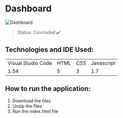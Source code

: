 # Dashboard
![Dashboard](https://user-images.githubusercontent.com/81439723/114913464-99568800-9df7-11eb-8b0f-b740043d363a.gif)

> Status: Concluded ✔️


## Technologies and IDE Used:

<table>
  <tr>
    <td> Visual Studio Code </td>
    <td> HTML </td>
    <td> CSS </td>
    <td> Javascript </td>
  </tr>
    <tr>
    <td> 1.54 </td>
    <td> 5 </td>
    <td> 3 </td>
    <td> 1.7 </td>
  </tr>
</table>


## How to run the application:

1) Download the files
2) Unzip the files
3) Run the index.html file


